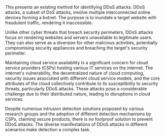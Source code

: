 This presents an existing method for identifying DDoS attacks. DDoS attacks, a subset of DoS attacks, involve multiple interconnected online devices forming a botnet. The purpose is to inundate a target website with fraudulent traffic, rendering it inaccessible.

Unlike other cyber threats that breach security perimeters, DDoS attacks focus on rendering websites and servers unavailable to legitimate users. They can also serve as a diversion for other malicious activities, potentially compromising security appliances and breaching the target's security perimeter.

Maintaining cloud service availability is a significant concern for cloud service providers (CSPs) hosting various IT services on the internet. The internet's vulnerability, the decentralized nature of cloud computing, security issues associated with different cloud service models, and the core attributes of the cloud collectively contribute to its susceptibility to security threats, particularly DDoS attacks. These attacks pose a considerable challenge due to their distributed nature, leading to disruptions in cloud services.

Despite numerous intrusion detection solutions proposed by various research groups and the adoption of different detection mechanisms by CSPs, claiming secure products, there is no foolproof solution to prevent DDoS attacks. The diverse manifestations of DDoS attacks in different scenarios make detection a complex task.